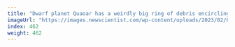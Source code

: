 ```yaml
---
title: "Dwarf planet Quaoar has a weirdly big ring of debris encircling it"
imageUrl: "https://images.newscientist.com/wp-content/uploads/2023/02/08145813/SEI_143250080.jpg?width=600"
index: 462
weight: 462
---
```

